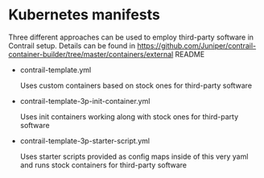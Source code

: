 # Kubernetes manifests

Three different approaches can be used to employ third-party software in Contrail setup.
Details can be found in https://github.com/Juniper/contrail-container-builder/tree/master/containers/external README

* contrail-template.yml

  Uses custom containers based on stock ones for third-party software

* contrail-template-3p-init-container.yml

  Uses init containers working along with stock ones for third-party software

* contrail-template-3p-starter-script.yml

  Uses starter scripts provided as config maps inside of this very yaml and runs stock containers for third-party software
